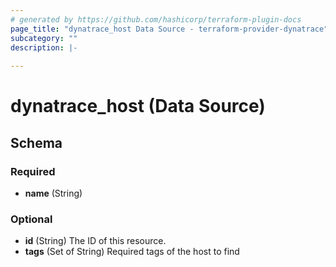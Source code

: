 ```yaml
---
# generated by https://github.com/hashicorp/terraform-plugin-docs
page_title: "dynatrace_host Data Source - terraform-provider-dynatrace"
subcategory: ""
description: |-
  
---
```


# dynatrace_host (Data Source)





<!-- schema generated by tfplugindocs -->
## Schema

### Required

- **name** (String)

### Optional

- **id** (String) The ID of this resource.
- **tags** (Set of String) Required tags of the host to find


